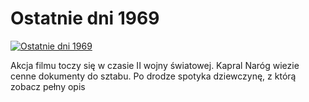 Ostatnie dni 1969 
=============
[![Ostatnie dni 1969 ](http://vidos.pl/images/player.gif)](http://vidos.pl/ostatnie-dni-1969)

 Akcja filmu toczy się w czasie II wojny światowej. Kapral Naróg wiezie cenne dokumenty do sztabu. Po drodze spotyka dziewczynę, z którą zobacz pełny opis

